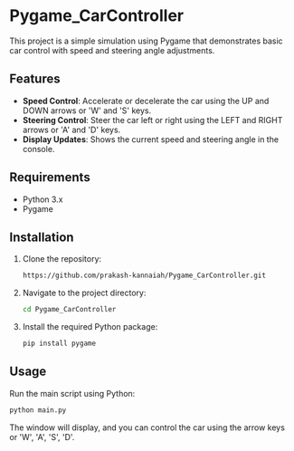 # Pygame_CarController

This project is a simple simulation using Pygame that demonstrates basic car control with speed and steering angle adjustments.

## Features

- **Speed Control**: Accelerate or decelerate the car using the UP and DOWN arrows or 'W' and 'S' keys.
- **Steering Control**: Steer the car left or right using the LEFT and RIGHT arrows or 'A' and 'D' keys.
- **Display Updates**: Shows the current speed and steering angle in the console.

## Requirements

- Python 3.x
- Pygame

## Installation

1. Clone the repository:
    ```bash
    https://github.com/prakash-kannaiah/Pygame_CarController.git
    ```

2. Navigate to the project directory:
    ```bash
    cd Pygame_CarController
    ```

3. Install the required Python package:
    ```bash
    pip install pygame
    ```

## Usage

Run the main script using Python:
```bash
python main.py
```
The window will display, and you can control the car using the arrow keys or 'W', 'A', 'S', 'D'.
